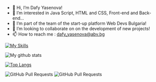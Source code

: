 - 👋 Hi, I’m Dafy Yasenova!
- 👀 I’m interested in Java Script, HTML and CSS, Front-end and Back-end...
- 🌱 I’m part of the team of the start-up platform Web Devs Bulgaria!
- 💞️ I’m looking to collaborate on on the development of new projects!
- 📫 How to reach me :
dafy_yasenova@abv.bg


[![My Skills](https://skillicons.dev/icons?i=js,vscode,react,html,css,nodejs,expressjs,mongodb,postman,postgres,git,angular,sass,ts,docker,handelbars,jwt,jira,nodemoon)](https://skillicons.dev)

 <img align="center" src="https://github-readme-streak-stats.herokuapp.com?user=DafyYasenova&theme=vue-dark&hide_border=true&date_format=M%20j%5B%2C%20Y%5D" alt="My github stats" />

[![Top Langs](https://github-readme-stats.vercel.app/api/top-langs/?username=DafyYasenova&layout=compact&theme=tokyonight)](https://github.com/DafyYasenova/github-readme-stats)

![GitHub Pull Requests](https://github-readme-stats.vercel.app/api?username=DafyYasenova&show_icons=true&hide=issues,contribs&count_private=true)
![GitHub Pull Requests](https://img.shields.io/github/search/DafyYasenova/issues?q=is%3Apr+author%3ADafyYasenova)


